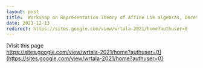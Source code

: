 ```yaml
---
layout: post
title:  Workshop on Representation Theory of Affine Lie algebras, December 13-18, 2021.
date: 2021-12-13
redirect: https://sites.google.com/view/wrtala-2021/home?authuser=0
---
```


[Visit this page <br>
https://sites.google.com/view/wrtala-2021/home?authuser=0](https://sites.google.com/view/wrtala-2021/home?authuser=0)

